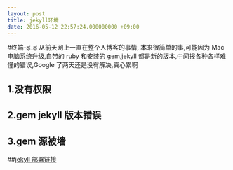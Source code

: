 ```yaml
---
layout: post
title: jekyll环境
date: 2016-05-12 22:57:24.000000000 +09:00
---
```


#终端-ಥ_ಥ
从前天网上一直在整个人博客的事情, 本来很简单的事,可能因为 Mac 电脑系统升级,自带的 ruby 和安装的 gem,jekyll 都是新的版本,中间报各种各样难懂的错误,Google 了两天还是没有解决,真心累啊 

## 1.没有权限
## 2.gem jekyll 版本错误
## 3.gem 源被墙

##[jekyll 部署链接]

[jekyll 部署链接]: http://pizida.com/technology/2016/03/03/use-jekyll-create-blog-on-github/#jekyll-2
